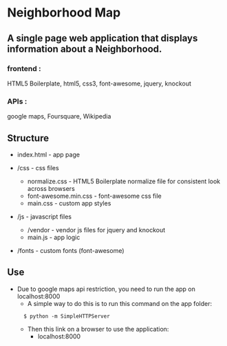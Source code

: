 # Neighborhood Map
## A single page web application that displays information about a Neighborhood.

### frontend :
HTML5 Boilerplate, html5, css3, font-awesome, jquery, knockout

### APIs :
google maps, Foursquare, Wikipedia

## Structure
* index.html - app page

* /css - css files
  * normalize.css - HTML5 Boilerplate normalize file for consistent look across browsers
  * font-awesome.min.css - font-awesome css file
  * main.css - custom app styles

* /js - javascript files
  * /vendor - vendor js files for jquery and knockout
  * main.js - app logic

* /fonts - custom fonts (font-awesome)

## Use
* Due to google maps api restriction, you need to run the app on localhost:8000
  * A simple way to do this is to run this command on the app folder:  
  ```
    $ python -m SimpleHTTPServer
  ```
  * Then this link on a browser to use the application:
    * localhost:8000
